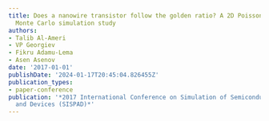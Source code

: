 ```yaml
---
title: Does a nanowire transistor follow the golden ratio? A 2D Poisson-Schrödinger/3D
  Monte Carlo simulation study
authors:
- Talib Al-Ameri
- VP Georgiev
- Fikru Adamu-Lema
- Asen Asenov
date: '2017-01-01'
publishDate: '2024-01-17T20:45:04.826455Z'
publication_types:
- paper-conference
publication: '*2017 International Conference on Simulation of Semiconductor Processes
  and Devices (SISPAD)*'
---
```

